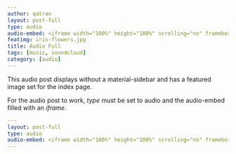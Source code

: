 ```yaml
---
author: qatran
layout: post-full
type: audio
audio-embed: <iframe width="100%" height="100%" scrolling="no" frameborder="no" allow="autoplay" src="https://w.soundcloud.com/player/?url=https%3A//api.soundcloud.com/tracks/724963153&color=%23ff5500&auto_play=false&hide_related=false&show_comments=true&show_user=true&show_reposts=false&show_teaser=true&visual=true"></iframe>
featimg: iris-flowers.jpg
title: Audio Full
tags: [music, soundcloud]
category: [audio]
---
```

This audio post displays without a material-sidebar and has a featured image set for the index page.

For the audio post to work, *type* must be set to audio and the audio-embed filled with an *iframe*.

```yml
---
layout: post-full
type: audio
audio-embed: <iframe width="100%" height="100%" scrolling="no" frameborder="no" allow="autoplay" src="https://w.soundcloud.com/player/?url=https%3A//api.soundcloud.com/tracks/724963153&color=%23ff5500&auto_play=false&hide_related=false&show_comments=true&show_user=true&show_reposts=false&show_teaser=true&visual=true"></iframe>
---
```